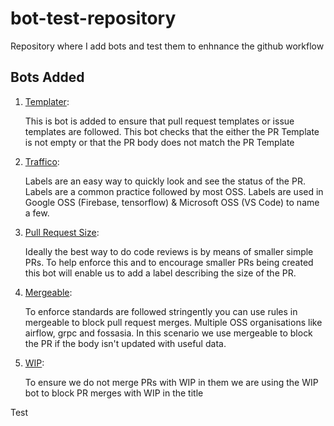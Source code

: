 # bot-test-repository
Repository where I add bots and test them to enhnance the github workflow

## Bots Added
1) [Templater](https://github.com/marketplace/templater):
    
    This is bot is added to ensure that pull request templates or issue templates are followed. This bot checks that the either the PR Template is not empty or that the PR body does not match the PR Template
    
2) [Traffico](https://github.com/marketplace/trafico-pull-request-labeler/):

    Labels are an easy way to quickly look and see the status of the PR. Labels are a common practice followed by most OSS. Labels are used in Google OSS (Firebase, tensorflow) & Microsoft OSS (VS Code) to name a few. 

3) [Pull Request Size](https://github.com/marketplace/pull-request-size):

    Ideally the best way to do code reviews is by means of smaller simple PRs. To help enforce this and to encourage smaller PRs being created this bot will enable us to add a label describing the size of the PR. 
    
4) [Mergeable](https://github.com/mergeability/mergeable):

    To enforce standards are followed stringently you can use rules in mergeable to block pull request merges. Multiple OSS organisations like airflow, grpc and fossasia. In this scenario we use mergeable to block the PR if the body isn't updated with useful data. 
    
    
4) [WIP](https://github.com/wip/app):

    To ensure we do not merge PRs with WIP in them we are using the WIP bot to block PR merges with WIP in the title

Test
